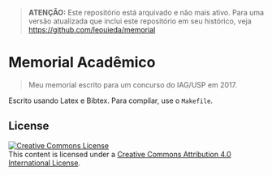 > **ATENÇÃO:** Este repositório está arquivado e não mais ativo. Para uma versão atualizada que inclui este repositório em seu histórico, veja https://github.com/leouieda/memorial

# Memorial Acadêmico

> Meu memorial escrito para um concurso do IAG/USP em 2017.

Escrito usando Latex e Bibtex. Para compilar, use o `Makefile`.

## License

<a rel="license" href="http://creativecommons.org/licenses/by/4.0/"><img
alt="Creative Commons License" style="border-width:0"
src="https://i.creativecommons.org/l/by/4.0/88x31.png" /></a><br>
This content is licensed under a <a rel="license"
href="http://creativecommons.org/licenses/by/4.0/">Creative Commons Attribution
4.0 International License</a>.
